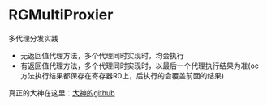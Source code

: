 # RGMultiProxier

多代理分发实践

* 无返回值代理方法，多个代理同时实现时，均会执行
* 有返回值代理方法，多个代理同时实现时，以最后一个代理执行结果为准(oc方法执行结果都保存在寄存器R0上，后执行的会覆盖前面的结果)


真正的大神在这里：[大神的github](https://github.com/alessandroorru/AOMultiproxier)
